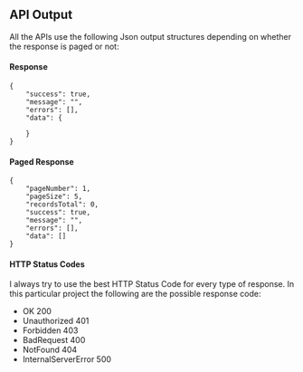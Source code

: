 ## API Output

All the APIs use the following Json output structures depending on whether the response is paged or not:

#### Response

```
{
    "success": true,
    "message": "",
    "errors": [],
    "data": {
        
    }
}
```

#### Paged Response

```
{
    "pageNumber": 1,
    "pageSize": 5,
    "recordsTotal": 0,
    "success": true,
    "message": "",
    "errors": [],
    "data": []
}
```

#### HTTP Status Codes

I always try to use the best HTTP Status Code for every type of response. In this particular project the following are the possible response code:

* OK 200
* Unauthorized 401
* Forbidden 403
* BadRequest 400
* NotFound 404
* InternalServerError 500